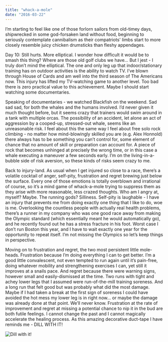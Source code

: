 ```yaml
---
title: "whack-a-mole"
date: "2016-03-22"
---
```


I’m starting to feel like one of those forlorn sailors from old-timey days, shipwrecked in some god-forsaken land without food, beginning to seriously contemplate cannibalism as their compatriots' limbs start to more closely resemble juicy chicken drumsticks than fleshy appendages. 

Day 10: Still hurts. More elliptical. I wonder how difficult it would be to smash this thing? Where are those old golf clubs we have… But I jest - I truly don’t mind the elliptical. The one and only leg up that indoor/stationary training has on outdoor activities is the ability to watch TV. I’ve blown through House of Cards and am well into the third season of The Americans now. This injury has lifted my TV-watching game to another level. Too bad there is zero practical value to this achievement. Maybe I should start watching some documentaries.

Speaking of documentaries - we watched Blackfish on the weekend. Sad sad sad, for both the whales and the humans involved. I’d never given it much thought before, but it seems crazy that trainers would swim around in a tank with multiple orcas. The possibility of an accident, let alone an act of aggression by a cooped-up, stressed-out whale, seems like an unreasonable risk. I feel about this the same way I feel about free solo rock climbing - no matter how mind-blowingly skilled you are (e.g. Alex Honnold) there always has to be something you can’t control for, some element of chance that no amount of skill or preparation can account for. A piece of rock that becomes unhinged at precisely the wrong time, or in this case a whale executing a maneuver a few seconds early. I’m on the living-in-a-bubble side of risk aversion, so these kinds of risks seem crazy to me. 

Back to injury-land. As usual when I get injured so close to a race, there’s a volatile cocktail of anger, self-pity, frustration and regret brewing just below the surface. Every one of those emotions is totally overblown and irrational of course, so it’s a mind game of whack-a-mole trying to suppress them as they arise with more reasonable, less crazed thoughts. Who am I angry at, myself? Maybe. The running gods? Silliness. Self-pity is laughable - I have an injury that prevents me from doing exactly one thing that I like to do, woe is me. Overlooking the countless people with actually real health problems, there’s a runner in my company who was one good race away from making the Olympic standard (which essentially meant he would automatically go), and he recently found out he has a stress fracture in his foot. Worst case I don’t run Boston this year, and I have to wait exactly one year for the opportunity to repeat itself. I’m not missing the Olympics so let’s keep things in perspective. 

Moving on to frustration and regret, the two most persistent little mole-heads. Frustration because I’m doing everything I can to get better. I’m a good little convalescent, not even tempted to run again until it’s pain-free, doing whatever mobility and strengthening exercises I can, yet still it improves at a snails pace. And regret because there were warning signs, however small and easily-dismissed at the time. Two runs with tight and achey lower legs that I assumed were run-of-the-mill training soreness. And a long run that felt good but was probably what did the most damage. Maybe if I had taken a break at the first sign of soreness I could have avoided the hot mess my lower leg is in right now… or maybe the damage was already done at that point. We’ll never know. Frustration at the rate of improvement and regret at missing a potential chance to nip it in the bud are both futile feelings. I cannot change the past and I cannot magically accelerate the healing process. As this amazing decorative duct-tape I have reminds me - DILL WITH IT!

![Dill with it!](dill.jpg)